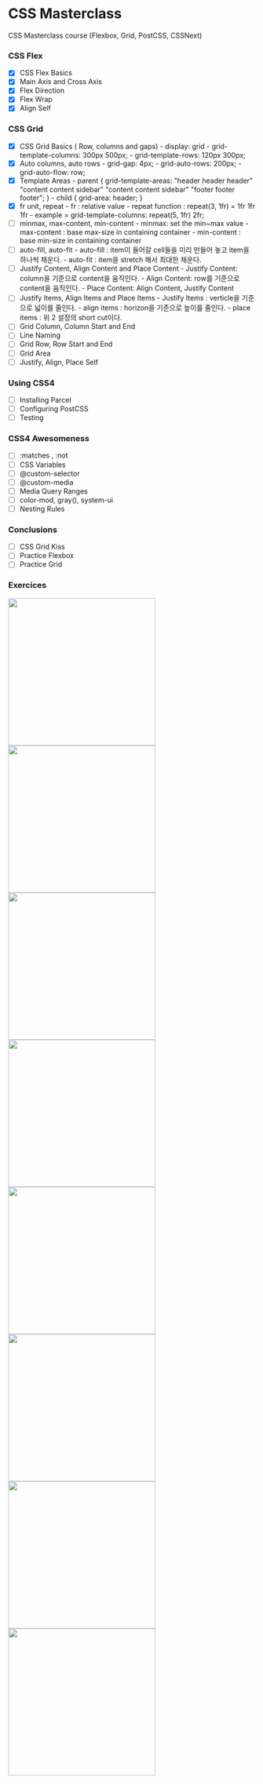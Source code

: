# CSS Masterclass

CSS Masterclass course (Flexbox, Grid, PostCSS, CSSNext)

### CSS Flex

- [x] CSS Flex Basics
- [x] Main Axis and Cross Axis
- [x] Flex Direction
- [x] Flex Wrap
- [x] Align Self

### CSS Grid

- [x] CSS Grid Basics ( Row, columns and gaps)
        - display: grid
        - grid-template-columns: 300px 500px;
        - grid-template-rows: 120px 300px;
- [x] Auto columns, auto rows
        - grid-gap: 4px;
        - grid-auto-rows: 200px;
        - grid-auto-flow: row;
- [x] Template Areas
        - parent { grid-template-areas: "header header header" "content content sidebar" "content content sidebar" "footer footer footer"; }
        - child { grid-area: header; }
- [x] fr unit, repeat
        - fr : relative value 
        - repeat function : repeat(3, 1fr) = 1fr 1fr 1fr 
        - example = grid-template-columns: repeat(5, 1fr) 2fr;
- [ ] minmax, max-content, min-content
        - minmax: set the min~max value 
        - max-content : base max-size in containing container
        - min-content : base min-size in containing container
- [ ] auto-fill, auto-fit
        - auto-fill : item이 들어갈 cell들을 미리 만들어 놓고 item을 하나씩 채운다.
        - auto-fit  : item을 stretch 해서 최대한 채운다.
- [ ] Justify Content, Align Content and Place Content
        - Justify Content: column을 기준으로 content을 움직인다.
        - Align Content: row를 기준으로 content을 움직인다.
        - Place Content: Align Content, Justify Content
- [ ] Justify Items, Align Items and Place Items
        - Justify Items : verticle을 기준으로 넓이를 줄인다. 
        - align items : horizon을 기준으로 높이를 줄인다. 
        - place items : 위 2 설정의 short cut이다.
- [ ] Grid Column, Column Start and End
- [ ] Line Naming
- [ ] Grid Row, Row Start and End
- [ ] Grid Area
- [ ] Justify, Align, Place Self

### Using CSS4

- [ ] Installing Parcel
- [ ] Configuring PostCSS
- [ ] Testing

### CSS4 Awesomeness

- [ ] :matches , :not
- [ ] CSS Variables
- [ ] @custom-selector
- [ ] @custom-media
- [ ] Media Query Ranges
- [ ] color-mod, gray(), system-ui
- [ ] Nesting Rules

### Conclusions

- [ ] CSS Grid Kiss
- [ ] Practice Flexbox
- [ ] Practice Grid

### Exercices

<img src="https://i.pinimg.com/originals/7d/4c/66/7d4c66d0b646478a297ee21e7cd8aee5.jpg" width="300px" />
<img src="https://i.pinimg.com/originals/c3/64/72/c36472e703f1ca49324f53991f610392.jpg" width="300px" />
<img src="https://i.pinimg.com/originals/69/63/a5/6963a5c312b1994e1c7ea094bbd508de.jpg" width="300px" />
<img src="https://i.pinimg.com/564x/af/c5/fd/afc5fdee8a4036487d89ae08da9f1745.jpg" width="300px" />
<img src="https://i.pinimg.com/564x/ba/ea/9d/baea9d5be82afaaea4aa6a739a0cc6a8.jpg" width="300px" />
<img src="https://i.pinimg.com/564x/fd/90/23/fd9023163c117b63caac113a7bd47f5c.jpg" width="300px" />

<img src="https://i.pinimg.com/564x/a4/0d/ba/a40dba0269d7de0120496ec830d6b25a.jpg" width="300px" />
<img src="https://cdn.dribbble.com/users/102267/screenshots/4275407/afisha_by_radiusss.jpg" width="300px" />

